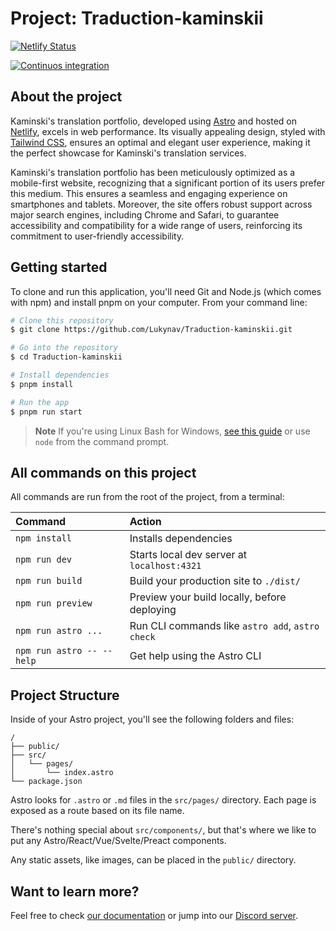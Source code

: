 # Project: Traduction-kaminskii

<!-- BADGES -->

[![Netlify Status](https://api.netlify.com/api/v1/badges/e0139828-457c-4d30-a3d7-deafbaf9e4f8/deploy-status)](https://app.netlify.com/sites/shimmering-beignet-5047c1/deploys)

[![Continuos integration](https://github.com/Lukynav/Traduction-kaminskii/actions/workflows/CI_PIPELINES.yaml/badge.svg)](https://github.com/Lukynav/Traduction-kaminskii/actions/workflows/CI_PIPELINES.yaml)

<!-- DESCRIPTION -->

## About the project

Kaminski's translation portfolio, developed using [Astro](https://docs.astro.build/en/getting-started/) and hosted on [Netlify](https://docs.netlify.com/), excels in web performance. Its visually appealing design, styled with [Tailwind CSS](https://tailwindcss.com/docs/installation), ensures an optimal and elegant user experience, making it the perfect showcase for Kaminski's translation services.

Kaminski's translation portfolio has been meticulously optimized as a mobile-first website, recognizing that a significant portion of its users prefer this medium. This ensures a seamless and engaging experience on smartphones and tablets. Moreover, the site offers robust support across major search engines, including Chrome and Safari, to guarantee accessibility and compatibility for a wide range of users, reinforcing its commitment to user-friendly accessibility.

<!-- GETTING STARTED -->

## Getting started

To clone and run this application, you'll need Git and Node.js (which comes with npm) and install pnpm on your computer. From your command line:

```bash
# Clone this repository
$ git clone https://github.com/Lukynav/Traduction-kaminskii.git

# Go into the repository
$ cd Traduction-kaminskii

# Install dependencies
$ pnpm install

# Run the app
$ pnpm run start
```

> **Note**
> If you're using Linux Bash for Windows, [see this guide](https://www.howtogeek.com/261575/how-to-run-graphical-linux-desktop-applications-from-windows-10s-bash-shell/) or use `node` from the command prompt.

## All commands on this project

All commands are run from the root of the project, from a terminal:

| Command                   | Action                                           |
| :------------------------ | :----------------------------------------------- |
| `npm install`             | Installs dependencies                            |
| `npm run dev`             | Starts local dev server at `localhost:4321`      |
| `npm run build`           | Build your production site to `./dist/`          |
| `npm run preview`         | Preview your build locally, before deploying     |
| `npm run astro ...`       | Run CLI commands like `astro add`, `astro check` |
| `npm run astro -- --help` | Get help using the Astro CLI                     |

## Project Structure

Inside of your Astro project, you'll see the following folders and files:

```text
/
├── public/
├── src/
│   └── pages/
│       └── index.astro
└── package.json
```

Astro looks for `.astro` or `.md` files in the `src/pages/` directory. Each page is exposed as a route based on its file name.

There's nothing special about `src/components/`, but that's where we like to put any Astro/React/Vue/Svelte/Preact components.

Any static assets, like images, can be placed in the `public/` directory.

## Want to learn more?

Feel free to check [our documentation](https://docs.astro.build) or jump into our [Discord server](https://astro.build/chat).
